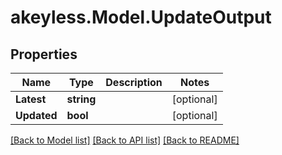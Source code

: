 # akeyless.Model.UpdateOutput
## Properties

Name | Type | Description | Notes
------------ | ------------- | ------------- | -------------
**Latest** | **string** |  | [optional] 
**Updated** | **bool** |  | [optional] 

[[Back to Model list]](../README.md#documentation-for-models) [[Back to API list]](../README.md#documentation-for-api-endpoints) [[Back to README]](../README.md)

